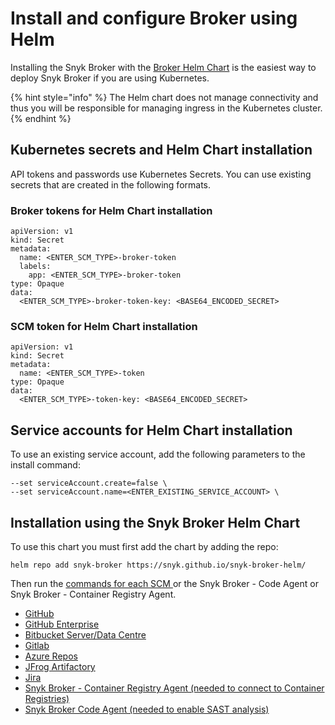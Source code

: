 # Install and configure Broker using Helm

Installing the Snyk Broker with the [Broker Helm Chart](https://github.com/snyk/snyk-broker-helm) is the easiest way to deploy Snyk Broker if you are using Kubernetes.

{% hint style="info" %}
The Helm chart does not manage connectivity and thus you will be responsible for managing ingress in the Kubernetes cluster.
{% endhint %}

## Kubernetes secrets and Helm Chart installation

API tokens and passwords use Kubernetes Secrets. You can use existing secrets that are created in the following formats.

### Broker tokens for Helm Chart installation

```
apiVersion: v1
kind: Secret
metadata:
  name: <ENTER_SCM_TYPE>-broker-token
  labels:
    app: <ENTER_SCM_TYPE>-broker-token
type: Opaque
data:
  <ENTER_SCM_TYPE>-broker-token-key: <BASE64_ENCODED_SECRET>
```

### SCM token for Helm Chart installation

```
apiVersion: v1
kind: Secret
metadata:
  name: <ENTER_SCM_TYPE>-token
type: Opaque
data:
  <ENTER_SCM_TYPE>-token-key: <BASE64_ENCODED_SECRET>
```

## Service accounts for Helm Chart installation

To use an existing service account, add the following parameters to the install command:

```
--set serviceAccount.create=false \
--set serviceAccount.name=<ENTER_EXISTING_SERVICE_ACCOUNT> \
```

## Installation using the Snyk Broker Helm Chart

To use this chart you must first add the chart by adding the repo:&#x20;

`helm repo add snyk-broker https://snyk.github.io/snyk-broker-helm/`

Then run the [commands for each SCM ](../../../install-broker-for-scms-using-helm.md)or the Snyk Broker - Code Agent or Snyk Broker - Container Registry Agent.

* [GitHub](https://docs.snyk.io/snyk-admin/snyk-broker/install-broker-for-scms-using-helm#github.com-helm-install)&#x20;
* [GitHub Enterprise](https://docs.snyk.io/snyk-admin/snyk-broker/install-broker-for-scms-using-helm#github-enterprise-helm-install)
* [Bitbucket Server/Data Centre](https://docs.snyk.io/snyk-admin/snyk-broker/install-broker-for-scms-using-helm#bitbucket-helm-install)
* [Gitlab](https://docs.snyk.io/snyk-admin/snyk-broker/install-broker-for-scms-using-helm#gitlab-helm-install)
* [Azure Repos](https://docs.snyk.io/snyk-admin/snyk-broker/install-broker-for-scms-using-helm#azure-repos-helm-install)
* [JFrog Artifactory](https://docs.snyk.io/snyk-admin/snyk-broker/install-broker-for-scms-using-helm#artifactory-respository-helm-install)
* [Jira](https://docs.snyk.io/snyk-admin/snyk-broker/install-broker-for-scms-using-helm#jira-notifications-helm-install)
* [Snyk Broker - Container Registry Agent (needed to connect to Container Registries)](../../../install-broker-for-container-registry-agent-using-helm.md)
* [Snyk Broker Code Agent (needed to enable SAST analysis)](../../../install-broker-for-code-agent-using-helm.md)
